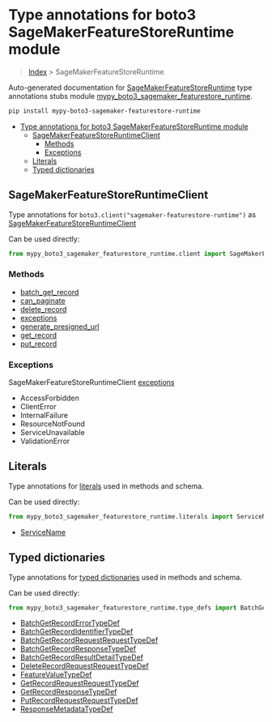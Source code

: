 # Type annotations for boto3 SageMakerFeatureStoreRuntime module

> [Index](..) > SageMakerFeatureStoreRuntime

Auto-generated documentation for
[SageMakerFeatureStoreRuntime](https://boto3.amazonaws.com/v1/documentation/api/latest/reference/services/sagemaker-featurestore-runtime.html#SageMakerFeatureStoreRuntime)
type annotations stubs module
[mypy_boto3_sagemaker_featurestore_runtime](https://pypi.org/project/mypy-boto3-sagemaker-featurestore-runtime/).

```bash
pip install mypy-boto3-sagemaker-featurestore-runtime
```

- [Type annotations for boto3 SageMakerFeatureStoreRuntime module](#type-annotations-for-boto3-sagemakerfeaturestoreruntime-module)
  - [SageMakerFeatureStoreRuntimeClient](#sagemakerfeaturestoreruntimeclient)
    - [Methods](#methods)
    - [Exceptions](#exceptions)
  - [Literals](#literals)
  - [Typed dictionaries](#typed-dictionaries)

## SageMakerFeatureStoreRuntimeClient

Type annotations for `boto3.client("sagemaker-featurestore-runtime")` as
[SageMakerFeatureStoreRuntimeClient](./client.md)

Can be used directly:

```python
from mypy_boto3_sagemaker_featurestore_runtime.client import SageMakerFeatureStoreRuntimeClient
```

### Methods

- [batch_get_record](./client.md#batch_get_record)
- [can_paginate](./client.md#can_paginate)
- [delete_record](./client.md#delete_record)
- [exceptions](./client.md#exceptions)
- [generate_presigned_url](./client.md#generate_presigned_url)
- [get_record](./client.md#get_record)
- [put_record](./client.md#put_record)

### Exceptions

SageMakerFeatureStoreRuntimeClient [exceptions](./client.md#exceptions)

- AccessForbidden
- ClientError
- InternalFailure
- ResourceNotFound
- ServiceUnavailable
- ValidationError

## Literals

Type annotations for [literals](./literals.md) used in methods and schema.

Can be used directly:

```python
from mypy_boto3_sagemaker_featurestore_runtime.literals import ServiceName, ...
```

- [ServiceName](./literals.md#servicename)

## Typed dictionaries

Type annotations for [typed dictionaries](./type_defs.md) used in methods and
schema.

Can be used directly:

```python
from mypy_boto3_sagemaker_featurestore_runtime.type_defs import BatchGetRecordErrorTypeDef, ...
```

- [BatchGetRecordErrorTypeDef](./type_defs.md#batchgetrecorderrortypedef)
- [BatchGetRecordIdentifierTypeDef](./type_defs.md#batchgetrecordidentifiertypedef)
- [BatchGetRecordRequestRequestTypeDef](./type_defs.md#batchgetrecordrequestrequesttypedef)
- [BatchGetRecordResponseTypeDef](./type_defs.md#batchgetrecordresponsetypedef)
- [BatchGetRecordResultDetailTypeDef](./type_defs.md#batchgetrecordresultdetailtypedef)
- [DeleteRecordRequestRequestTypeDef](./type_defs.md#deleterecordrequestrequesttypedef)
- [FeatureValueTypeDef](./type_defs.md#featurevaluetypedef)
- [GetRecordRequestRequestTypeDef](./type_defs.md#getrecordrequestrequesttypedef)
- [GetRecordResponseTypeDef](./type_defs.md#getrecordresponsetypedef)
- [PutRecordRequestRequestTypeDef](./type_defs.md#putrecordrequestrequesttypedef)
- [ResponseMetadataTypeDef](./type_defs.md#responsemetadatatypedef)
